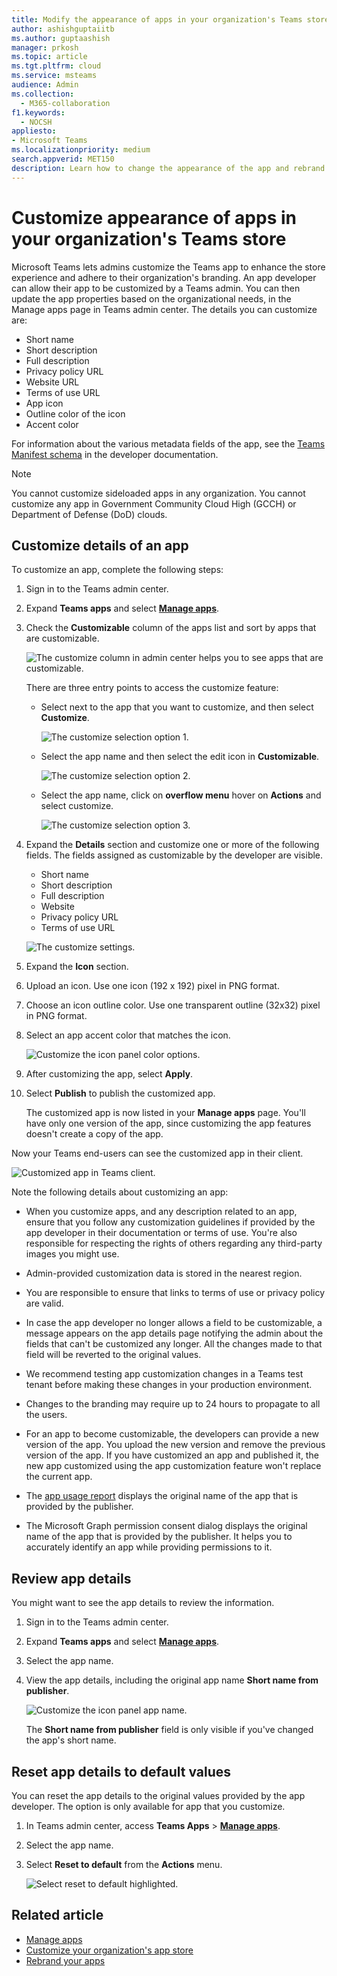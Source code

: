 ```yaml
---
title: Modify the appearance of apps in your organization's Teams store
author: ashishguptaiitb
ms.author: guptaashish
manager: prkosh
ms.topic: article
ms.tgt.pltfrm: cloud
ms.service: msteams
audience: Admin
ms.collection: 
  - M365-collaboration
f1.keywords: 
  - NOCSH
appliesto: 
- Microsoft Teams
ms.localizationpriority: medium
search.appverid: MET150
description: Learn how to change the appearance of the app and rebrand an app by editing app details and metadata.
---
```


# Customize appearance of apps in your organization's Teams store

Microsoft Teams lets admins customize the Teams app to enhance the store experience and adhere to their organization's branding. An app developer can allow their app to be customized by a Teams admin. You can then update the app properties based on the organizational needs, in the Manage apps page in Teams admin center. The details you can customize are:

* Short name
* Short description
* Full description
* Privacy policy URL
* Website URL
* Terms of use URL
* App icon
* Outline color of the icon
* Accent color

For information about the various metadata fields of the app, see the [Teams Manifest schema](/microsoftteams/platform/resources/schema/manifest-schema) in the developer documentation.

> [!NOTE]
> You cannot customize sideloaded apps in any organization. You cannot customize any app in Government Community Cloud High (GCCH) or Department of Defense (DoD) clouds.

## Customize details of an app

To customize an app, complete the following steps:

1. Sign in to the Teams admin center.

1. Expand **Teams apps** and select **[Manage apps](https://admin.teams.microsoft.com/policies/manage-apps)**.

1. Check the **Customizable** column of the apps list and sort by apps that are customizable.

   ![The customize column in admin center helps you to see apps that are customizable.](media/customizable-apps-in-tac.png)

   There are three entry points to access the customize feature:

   * Select next to the app that you want to customize, and then select **Customize**.

     ![The customize selection option 1.](media/select-app-to-customize1.png)

   * Select the app name and then select the edit icon in **Customizable**.

     ![The customize selection option 2.](media/communities-microsoft.png)

   * Select the app name, click on **overflow menu** hover on **Actions** and select customize.

     ![The customize selection option 3.](media/customize-action-menu.png)

1. Expand the **Details** section and customize one or more of the following fields. The fields assigned as customizable by the developer are visible.

    * Short name
    * Short description
    * Full description
    * Website
    * Privacy policy URL
    * Terms of use URL

   ![The customize settings.](media/customize-settings.png)

1. Expand the **Icon** section.

1. Upload an icon. Use one icon (192 x 192) pixel in PNG format.

1. Choose an icon outline color. Use one transparent outline (32x32) pixel in PNG format.

1. Select an app accent color that matches the icon.

   ![Customize the icon panel color options.](media/customize-app-colors.png)

1. After customizing the app, select **Apply**.

1. Select **Publish** to publish the customized app.

   The customized app is now listed in your **Manage apps** page. You'll have only one version of the app, since customizing the app features doesn't create a copy of the app.

Now your Teams end-users can see the customized app in their client.

   ![Customized app in Teams client.](media/contoso-app.png)

Note the following details about customizing an app:

* When you customize apps, and any description related to an app, ensure that you follow any customization guidelines if provided by the app developer in their documentation or terms of use. You're also responsible for respecting the rights of others regarding any third-party images you might use.

* Admin-provided customization data is stored in the nearest region.

* You are responsible to ensure that links to terms of use or privacy policy are valid.

* In case the app developer no longer allows a field to be customizable, a message appears on the app details page notifying the admin about the fields that can't be customized any longer. All the changes made to that field will be reverted to the original values.

* We recommend testing app customization changes in a Teams test tenant before making these changes in your production environment.

* Changes to the branding may require up to 24 hours to propagate to all the users.

* For an app to become customizable, the developers can provide a new version of the app. You upload the new version and remove the previous version of the app. If you have customized an app and published it, the new app customized using the app customization feature won't replace the current app.

* The [app usage report](teams-analytics-and-reports/app-usage-report.md) displays the original name of the app that is provided by the publisher.

* The Microsoft Graph permission consent dialog displays the original name of the app that is provided by the publisher. It helps you to accurately identify an app while providing permissions to it.

## Review app details

You might want to see the app details to review the information.

1. Sign in to the Teams admin center.

1. Expand **Teams apps** and select **[Manage apps](https://admin.teams.microsoft.com/policies/manage-apps)**.

1. Select the app name.

1. View the app details, including the original app name **Short name from publisher**.

   ![Customize the icon panel app name.](media/original-app-version.png)

   The **Short name from publisher** field is only visible if you've changed the app's short name.

## Reset app details to default values

You can reset the app details to the original values provided by the app developer. The option is only available for app that you customize.

1. In Teams admin center, access **Teams Apps** > **[Manage apps](https://admin.teams.microsoft.com/policies/manage-apps)**.

1. Select the app name.

1. Select **Reset to default** from the **Actions** menu.

   ![Select reset to default highlighted.](media/select-reset.png)

## Related article

* [Manage apps](manage-apps.md)
* [Customize your organization's app store](customize-your-app-store.md)
* [Rebrand your apps](https://techcommunity.microsoft.com/t5/microsoft-teams-blog/rebrand-apps-to-your-own-organization-s-branding-with-app/ba-p/2376296)
